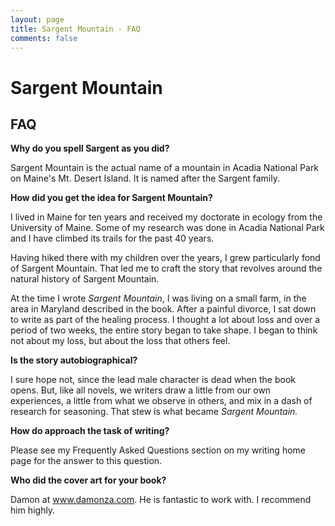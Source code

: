 ```yaml
---
layout: page
title: Sargent Mountain - FAQ
comments: false
---
```

# Sargent Mountain

## FAQ

**Why do you spell Sargent as you did?**

Sargent Mountain is the actual name of a mountain in Acadia National Park on Maine's Mt. Desert Island. It is named after the Sargent family. 

**How did you get the idea for Sargent Mountain?**

I lived in Maine for ten years and received my doctorate in ecology from the University of Maine. Some of my research was done in Acadia National Park and I have climbed its trails for the past 40 years. 

Having hiked there with my children over the years, I grew particularly fond of Sargent Mountain. That led me to craft the story that revolves around the natural history of Sargent Mountain. 

At the time I wrote *Sargent Mountain*, I was living on a small farm, in the area in Maryland described in the book. After a painful divorce, I sat down to write as part of the healing process. I thought a lot about loss and over a period of two weeks, the entire story began to take shape. I began to think not about my loss, but about the loss that others feel.

**Is the story autobiographical?**

I sure hope not, since the lead male character is dead when the book opens. But, like all novels, we writers draw a little from our own experiences, a little from what we observe in others, and mix in a dash of research for seasoning. That stew is what became *Sargent Mountain.*

**How do approach the task of writing?**

Please see my Frequently Asked Questions section on my writing home page for the answer to this question. 

**Who did the cover art for your book?**

Damon at www.damonza.com. He is fantastic to work with. I recommend him highly. 

